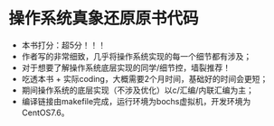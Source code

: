 # 操作系统真象还原原书代码

* 本书打分：超5分！！！
* 作者写的非常细致，几乎将操作系统实现的每一个细节都有涉及；
* 对于想要了解操作系统底层实现的同学/细节控，墙裂推荐！
* 吃透本书 + 实际coding，大概需要2个月时间，基础好的时间会更短；
* 期间操作系统的底层实现（不涉及优化）以c/汇编/内联汇编为主；
* 编译链接由makefile完成，运行环境为bochs虚拟机，开发环境为CentOS7.6。
